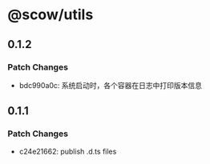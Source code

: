 # @scow/utils

## 0.1.2

### Patch Changes

- bdc990a0c: 系统启动时，各个容器在日志中打印版本信息

## 0.1.1

### Patch Changes

- c24e21662: publish .d.ts files
